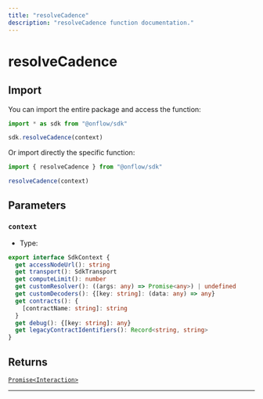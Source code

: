 ```yaml
---
title: "resolveCadence"
description: "resolveCadence function documentation."
---
```


<!-- THIS DOCUMENT IS AUTO-GENERATED FROM [onflow/sdk/src/resolve/resolve-cadence.ts](https://github.com/onflow/fcl-js/tree/master/packages/sdk/src/resolve/resolve-cadence.ts). DO NOT EDIT MANUALLY -->

# resolveCadence


## Import

You can import the entire package and access the function:

```typescript
import * as sdk from "@onflow/sdk"

sdk.resolveCadence(context)
```

Or import directly the specific function:

```typescript
import { resolveCadence } from "@onflow/sdk"

resolveCadence(context)
```


## Parameters

### `context` 


- Type: 
```typescript
export interface SdkContext {
  get accessNodeUrl(): string
  get transport(): SdkTransport
  get computeLimit(): number
  get customResolver(): ((args: any) => Promise<any>) | undefined
  get customDecoders(): {[key: string]: (data: any) => any}
  get contracts(): {
    [contractName: string]: string
  }
  get debug(): {[key: string]: any} 
  get legacyContractIdentifiers(): Record<string, string>
}
```


## Returns

[`Promise<Interaction>`](../types#interaction)


---